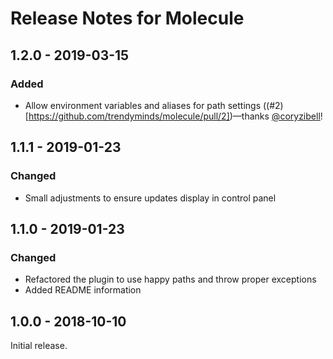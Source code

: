 # Release Notes for Molecule

## 1.2.0 - 2019-03-15

### Added
- Allow environment variables and aliases for path settings ((#2)[https://github.com/trendyminds/molecule/pull/2])—thanks [@coryzibell](https://github.com/coryzibell)!

## 1.1.1 - 2019-01-23

### Changed
- Small adjustments to ensure updates display in control panel

## 1.1.0 - 2019-01-23

### Changed
- Refactored the plugin to use happy paths and throw proper exceptions
- Added README information

## 1.0.0 - 2018-10-10

Initial release.
